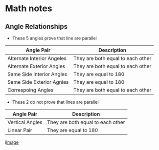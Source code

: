 # Math notes

## Angle Relationships

- These 5 angles prove that line are parallel 

|Angle Pair                  | Description    |
|----------------------------|----------------|
|Alternate Interior Angeles  | They are both equal to each other |
|Alternate Exterior Angles   | They are both equal to each other |
|Same Side Interior Angles   | They are equal to 180             |
|Same Side Exterior Agnles   | They are equal to 180             |
|Correspoing Angles          | They are both equal to each other |

- These 2 do not prove that lines are parallel

|Angle Pair                  | Description                       |
|----------------------------|-----------------------------------|
|Vertical Angles             | They are both equal to each other |
|Linear Pair                 | They are equal to 180             |

i[Image](https://d138zd1ktt9iqe.cloudfront.net/media/seo_landing_files/same-side-interior-angles-1624281094.png)
